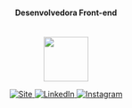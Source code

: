 
 
#### <p align="center">Desenvolvedora Front-end</p> 
<br> 
<div  align="center"> 
 
  <a href="https://fernandadegolin.github.io/fernandadegolin/" target="_blank">
  <img margin-top:"20px" width="80" src="[https://ik.imagekit.io/fernandadegolin/fe_ubZ9V1aBl.png](https://fernandadegolin.github.io/fernandadegolin/src/assets/img/fe.png)"/></a> 
 
  
<!-- Site -->
<p align="center"> 
  
  <a href="https://fernandadegolin.github.io/fernandadegolin/" target="_blank">
    <img alt="Site" src="https://img.shields.io/twitter/url?label=Site&logoColor=white&style=for-the-badge&url=https%3A%2F%2Ffernandadegolin.github.io%2Ffernandadegolin%2F">
  </a>


<!-- LinkedIn -->
  <a href="https://www.linkedin.com/in/fernandadegolin/">
    <img alt="LinkedIn" src="https://img.shields.io/twitter/url?label=linkedin&logo=linkedin&logoColor=white&style=for-the-badge&url=https%3A%2F%2Fwww.linkedin.com%2Fin%2Ffernandadegolin%2F">
  </a>
  
  
  <!-- Instagram -->
  <a href="https://www.instagram.com/fernandadegolin/">
    <img alt="Instagram" src="https://img.shields.io/twitter/url?label=instagram&logo=instagram&logoColor=white&style=for-the-badge&url=https%3A%2F%2Fwww.instagram.com%2Ffernandadegolin%2F">
  </a>
  </p>
</div> 
